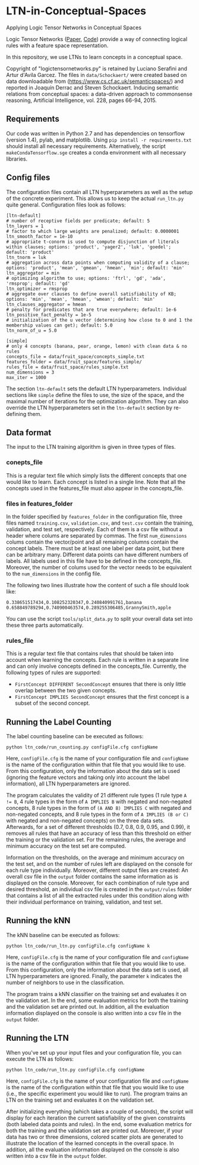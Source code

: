 # LTN-in-Conceptual-Spaces
Applying Logic Tensor Networks in Conceptual Spaces

Logic Tensor Networks ([Paper](https://arxiv.org/abs/1606.04422), [Code](https://www.dropbox.com/sh/502aq9u537lrmbv/AABuiKT4cKN-P3J7RIXd3cQ9a?dl=0)) provide a way of connecting logical rules with a feature space representation.

In this repository, we use LTNs to learn concepts in a conceptual space.

Copyright of "logictensornetworks.py" is retained by Luciano Serafini and Artur d'Avila Garcez. The files in `data/Schockaert/` were created based on data downloadable from (https://www.cs.cf.ac.uk/semanticspaces/) and reported in Joaquín Derrac and Steven Schockaert. Inducing semantic relations from conceptual spaces: a data-driven approach to commonsense reasoning, Artificial Intelligence, vol. 228, pages 66-94, 2015.


## Requirements

Our code was written in Python 2.7 and has dependencies on tensorflow (version 1.4), pylab, and matplotlib. Using `pip install -r requirements.txt` should install all necessary requirements. Alternatively, the script `makeCondaTensorflow.sge` creates a conda environment with all necessary libraries.

## Config files

The configuration files contain all LTN hyperparameters as well as the setup of the concrete experiment. This allows us to keep the actual `run_ltn.py` quite general.
Configuration files look as follows:
```
[ltn-default]
# number of receptive fields per predicate; default: 5
ltn_layers = 1
# factor to which large weights are penalized; default: 0.0000001
ltn_smooth_factor = 1e-10
# appropriate t-conorm is used to compute disjunction of literals within clauses; options: 'product', 'yager2', 'luk', 'goedel'; default: 'product'
ltn_tnorm = luk
# aggregation across data points when computing validity of a clause; options: 'product', 'mean', 'gmean', 'hmean', 'min'; default: 'min'         
ltn_aggregator = min
# optimizing algorithm to use; options: 'ftrl', 'gd', 'ada', 'rmsprop'; default: 'gd' 
ltn_optimizer = rmsprop
# aggregate over clauses to define overall satisfiability of KB; options: 'min', 'mean', 'hmean', 'wmean'; default: 'min'   
ltn_clauses_aggregator = hmean 
# penalty for predicates that are true everywhere; default: 1e-6
ltn_positive_fact_penalty = 1e-5
# initialization of the u vector (determining how close to 0 and 1 the membership values can get); default: 5.0
ltn_norm_of_u = 5.0

[simple]
# only 4 concepts (banana, pear, orange, lemon) with clean data & no rules
concepts_file = data/fruit_space/concepts_simple.txt
features_folder = data/fruit_space/features_simple/
rules_file = data/fruit_space/rules_simple.txt
num_dimensions = 3
max_iter = 1000
```
The section `ltn-default` sets the default LTN hyperparameters. Individual sections like `simple` define the files to use, the size of the space, and the maximal number of iterations for the optimization algorithm. They can also override the LTN hyperparameters set in the `ltn-default` section by re-defining them.

## Data format

The input to the LTN training algorithm is given in three types of files.

### conepts_file

This is a regular text file which simply lists the different concepts that one would like to learn. Each concept is listed in a single line. Note that all the concepts used in the features_file must also appear in the concepts_file.

### files in features_folder

In the folder specified by `features_folder` in the configuration file, three files named `training.csv`, `validation.csv`, and `test.csv` contain the training, validation, and test set, respectively.
Each of them is a csv file without a header where colums are separated by commas. The first `num_dimensions` colums contain the vector/point and all remaining columns contain the concept labels. There must be at least one label per data point, but there can be arbitrary many. Different data points can have different numbers of labels. All labels used in this file have to be defined in the concepts_file. Moreover, the number of colums used for the vector needs to be equivalent to the `num_dimensions` in the config file.

The following two lines illustrate how the content of such a file should look like:
```
0.338651517434,0.108252320347,0.240840991761,banana
0.658849789294,0.740900463574,0.289255306485,GrannySmith,apple
```

You can use the script `tools/split_data.py` to split your overall data set into these three parts automatically. 

### rules_file
This is a regular text file that contains rules that should be taken into account when learning the concepts. Each rule is written in a separate line and can only involve concepts defined in the concepts_file.
Currently, the following types of rules are supported:
* `FirstConcept DIFFERENT SecondConcept` ensures that there is only little overlap between the two given concepts.
* `FirstConcept IMPLIES SecondConcept` ensures that the first concept is a subset of the second concept.

## Running the Label Counting
The label counting baseline can be executed as follows:
```
python ltn_code/run_counting.py configFile.cfg configName
```
Here, `configFile.cfg` is the name of your configuration file and `configName` is the name of the configuration within that file that you would like to use. From this configuration, only the information about the data set is used (ignoring the feature vectors and taking only into account the label information), all LTN hyperparameters are ignored.

The program calculates the validity of 21 different rule types (1 rule type `A != B`, 4 rule types in the form of `A IMPLIES B` with negated and non-negated concepts, 8 rule types in the form of `(A AND B) IMPLIES C` with negated and non-negated concepts, and 8 rule types in the form of `A IMPLIES (B or C)` with negated and non-negated concepts) on the three data sets.
Afterwards, for a set of different thresholds (0.7, 0.8, 0.9, 0.95, and 0.99), it removes all rules that have an accuracy of less than this threshold on either the training or the validation set. For the remaining rules, the average and minimum accuracy on the test set are computed.

Information on the thresholds, on the average and minimum accuracy on the test set, and on the number of rules left are displayed on the console for each rule type individually. Moreover, different output files are created: An overall csv file in the `output` folder contains the same information as is displayed on the console. Moreover, for each combination of rule type and desired threshold, an individual csv file is created in the `output/rules` folder that contains a list of all the extracted rules under this condition along with their individual performance on training, validation, and test set.

## Running the kNN

The kNN baseline can be executed as follows:
```
python ltn_code/run_ltn.py configFile.cfg configName k
```
Here, `configFile.cfg` is the name of your configuration file and `configName` is the name of the configuration within that file that you would like to use. From this configuration, only the information about the data set is used, all LTN hyperparameters are ignored. Finally, the parameter `k` indicates the number of neighbors to use in the classification.

The program trains a kNN classifier on the training set and evaluates it on the validation set. In the end, some evaluation metrics for both the training and the validation set are printed out. In addition, all the evaluation information displayed on the console is also written into a csv file in the `output` folder.

## Running the LTN

When you've set up your input files and your configuration file, you can execute the LTN as follows:
```
python ltn_code/run_ltn.py configFile.cfg configName
```
Here, `configFile.cfg` is the name of your configuration file and `configName` is the name of the configuration within that file that you would like to use (i.e., the specific experiment you would like to run).
The program trains an LTN on the training set and evaluates it on the validation set. 

After initializing everything (which takes a couple of seconds), the script will display for each iteration the current satisfiability of the given constraints (both labeled data points and rules). In the end, some evaluation metrics for both the training and the validation set are printed out. Moreover, if your data has two or three dimensions, colored scatter plots are generated to illustrate the location of the learned concepts in the overall space.
In addition, all the evaluation information displayed on the console is also written into a csv file in the `output` folder.
